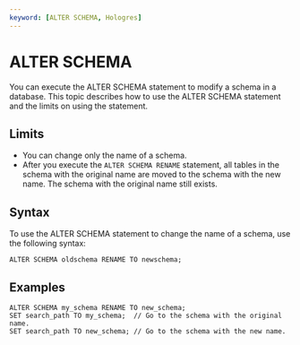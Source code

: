 ```yaml
---
keyword: [ALTER SCHEMA, Hologres]
---
```


# ALTER SCHEMA

You can execute the ALTER SCHEMA statement to modify a schema in a database. This topic describes how to use the ALTER SCHEMA statement and the limits on using the statement.

## Limits

-   You can change only the name of a schema.
-   After you execute the `ALTER SCHEMA RENAME` statement, all tables in the schema with the original name are moved to the schema with the new name. The schema with the original name still exists.

## Syntax

To use the ALTER SCHEMA statement to change the name of a schema, use the following syntax:

```
ALTER SCHEMA oldschema RENAME TO newschema; 
```

## Examples

```
ALTER SCHEMA my_schema RENAME TO new_schema;
SET search_path TO my_schema;  // Go to the schema with the original name.
SET search_path TO new_schema; // Go to the schema with the new name.
```

